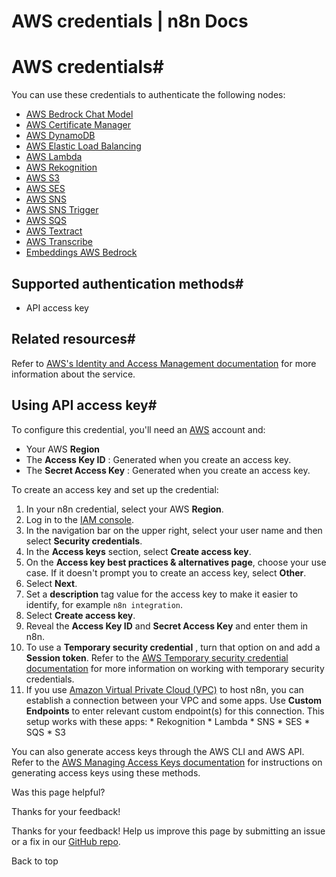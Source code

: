 # AWS credentials | n8n Docs

[ ](https://github.com/n8n-io/n8n-docs/edit/main/docs/integrations/builtin/credentials/aws.md "Edit this page")

# AWS credentials#

You can use these credentials to authenticate the following nodes:

  * [AWS Bedrock Chat Model](../../cluster-nodes/sub-nodes/n8n-nodes-langchain.lmchatawsbedrock/)
  * [AWS Certificate Manager](../../app-nodes/n8n-nodes-base.awscertificatemanager/)
  * [AWS DynamoDB](../../app-nodes/n8n-nodes-base.awsdynamodb/)
  * [AWS Elastic Load Balancing](../../app-nodes/n8n-nodes-base.awselb/)
  * [AWS Lambda](../../app-nodes/n8n-nodes-base.awslambda/)
  * [AWS Rekognition](../../app-nodes/n8n-nodes-base.awsrekognition/)
  * [AWS S3](../../app-nodes/n8n-nodes-base.awss3/)
  * [AWS SES](../../app-nodes/n8n-nodes-base.awsses/)
  * [AWS SNS](../../app-nodes/n8n-nodes-base.awssns/)
  * [AWS SNS Trigger](../../trigger-nodes/n8n-nodes-base.awssnstrigger/)
  * [AWS SQS](../../app-nodes/n8n-nodes-base.awssqs/)
  * [AWS Textract](../../app-nodes/n8n-nodes-base.awstextract/)
  * [AWS Transcribe](../../app-nodes/n8n-nodes-base.awstranscribe/)
  * [Embeddings AWS Bedrock](../../cluster-nodes/sub-nodes/n8n-nodes-langchain.embeddingsawsbedrock/)

## Supported authentication methods#

  * API access key

## Related resources#

Refer to [AWS's Identity and Access Management documentation](https://docs.aws.amazon.com/IAM/latest/UserGuide/getting-started.html) for more information about the service.

## Using API access key#

To configure this credential, you'll need an [AWS](https://aws.amazon.com/) account and:

  * Your AWS **Region**
  * The **Access Key ID** : Generated when you create an access key.
  * The **Secret Access Key** : Generated when you create an access key.

To create an access key and set up the credential:

  1. In your n8n credential, select your AWS **Region**.
  2. Log in to the [IAM console](https://console.aws.amazon.com/iam).
  3. In the navigation bar on the upper right, select your user name and then select **Security credentials**.
  4. In the **Access keys** section, select **Create access key**.
  5. On the **Access key best practices & alternatives page**, choose your use case. If it doesn't prompt you to create an access key, select **Other**.
  6. Select **Next**.
  7. Set a **description** tag value for the access key to make it easier to identify, for example `n8n integration`.
  8. Select **Create access key**.
  9. Reveal the **Access Key ID** and **Secret Access Key** and enter them in n8n.
  10. To use a **Temporary security credential** , turn that option on and add a **Session token**. Refer to the [AWS Temporary security credential documentation](https://docs.aws.amazon.com/IAM/latest/UserGuide/id_credentials_temp.html) for more information on working with temporary security credentials.
  11. If you use [Amazon Virtual Private Cloud (VPC)](https://aws.amazon.com/vpc/) to host n8n, you can establish a connection between your VPC and some apps. Use **Custom Endpoints** to enter relevant custom endpoint(s) for this connection. This setup works with these apps:
     * Rekognition
     * Lambda
     * SNS
     * SES
     * SQS
     * S3

You can also generate access keys through the AWS CLI and AWS API. Refer to the [AWS Managing Access Keys documentation](https://docs.aws.amazon.com/IAM/latest/UserGuide/id_credentials_access-keys.html) for instructions on generating access keys using these methods.

Was this page helpful? 

Thanks for your feedback! 

Thanks for your feedback! Help us improve this page by submitting an issue or a fix in our [GitHub repo](https://github.com/n8n-io/n8n-docs). 

Back to top